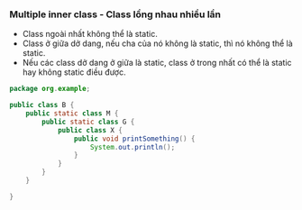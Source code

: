 ### Multiple inner class - Class lồng nhau nhiều lần

- Class ngoài nhất không thể là static.
- Class ở giữa dở dang, nếu cha của nó không là static, thì nó không thể là static.
- Nếu các class dở dang ở giữa là static, class ở trong nhất có thể là static hay không static điều được.

```java
package org.example;

public class B {
    public static class M {
        public static class G {
            public class X {
                public void printSomething() {
                    System.out.println();
                }
            }
        }
    }

}

```
